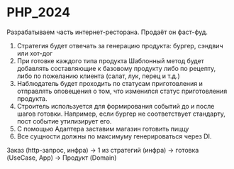 # PHP_2024

Разрабатываем часть интернет-ресторана. Продаёт он фаст-фуд.

1. Стратегия будет отвечать за генерацию продукта: бургер, сэндвич или хот-дог
2. При готовке каждого типа продукта Шаблонный метод будет добавлять составляющие к базовому продукту либо по рецепту, либо по пожеланию клиента (салат, лук, перец и т.д.)
3. Наблюдатель будет проходить по статусам приготовления и отправлять оповещения о том, что изменился статус приготовления продукта.
4. Строитель используется для формирования событий до и после шагов готовки. Например, если бургер не соответствует стандарту, пост событие утилизирует его.
5. С помощью Адаптера заставим магазин готовить пиццу
6. Все сущности должны по максимуму генерироваться через DI.

Заказ (http-запрос, инфра) -> 1 из стратегий (инфра) -> готовка (UseCase, App) -> Продукт (Domain)